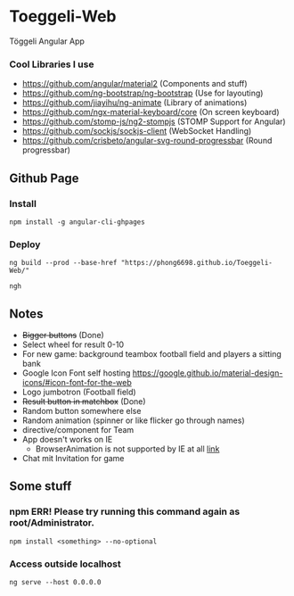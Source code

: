 # Toeggeli-Web
Töggeli Angular App

### Cool Libraries I use
- https://github.com/angular/material2 (Components and stuff)
- https://github.com/ng-bootstrap/ng-bootstrap (Use for layouting)
- https://github.com/jiayihu/ng-animate (Library of animations)
- https://github.com/ngx-material-keyboard/core (On screen keyboard)
- https://github.com/stomp-js/ng2-stompjs (STOMP Support for Angular)
- https://github.com/sockjs/sockjs-client (WebSocket Handling)
- https://github.com/crisbeto/angular-svg-round-progressbar (Round progressbar)


## Github Page
### Install
```
npm install -g angular-cli-ghpages
```
### Deploy
```
ng build --prod --base-href "https://phong6698.github.io/Toeggeli-Web/"
```
```
ngh
```

## Notes
- ~~Bigger buttons~~ (Done)
- Select wheel for result 0-10
- For new game: background teambox football field and players a sitting bank
- Google Icon Font self hosting https://google.github.io/material-design-icons/#icon-font-for-the-web
- Logo jumbotron (Football field)
- ~~Result button in matchbox~~ (Done)
- Random button somewhere else
- Random animation (spinner or like flicker go through names)
- directive/component for Team
- App doesn't works on IE
  - BrowserAnimation is not supported by IE at all [link](https://caniuse.com/#feat=web-animation)
- Chat mit Invitation for game




## Some stuff
### npm ERR! Please try running this command again as root/Administrator.
```
npm install <something> --no-optional
```

### Access outside localhost
```
ng serve --host 0.0.0.0
```

